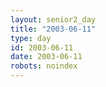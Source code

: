 ```yaml
---
layout: senior2_day
title: "2003-06-11"
type: day
id: 2003-06-11
date: 2003-06-11
robots: noindex
---
```


